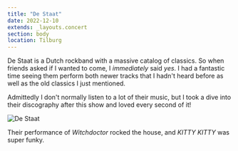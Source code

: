 ```yaml
---
title: "De Staat"
date: 2022-12-10
extends: _layouts.concert
section: body
location: Tilburg
---
```


De Staat is a Dutch rockband with a massive catalog of classics. So when friends asked if I wanted to come, I 
_immediately_ said _yes_. I had a fantastic time seeing them perform both newer tracks that I hadn't heard before as
well as the old classics I just mentioned.

Admittedly I don't normally listen to a lot of their music, but I took a dive into their discography after this show and
loved every second of it!

![De Staat](/assets/images/concerts/de-staat.jpg)

Their performance of _Witchdoctor_ rocked the house, and _KITTY KITTY_ was super funky.
